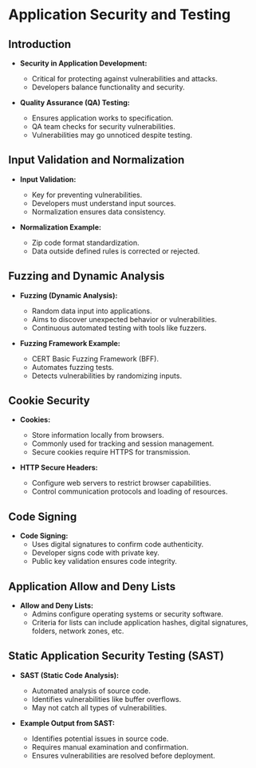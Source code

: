 # Application Security and Testing

## Introduction

- **Security in Application Development:**
    - Critical for protecting against vulnerabilities and attacks.
    - Developers balance functionality and security.

- **Quality Assurance (QA) Testing:**
    - Ensures application works to specification.
    - QA team checks for security vulnerabilities.
    - Vulnerabilities may go unnoticed despite testing.

## Input Validation and Normalization

- **Input Validation:**
    - Key for preventing vulnerabilities.
    - Developers must understand input sources.
    - Normalization ensures data consistency.

- **Normalization Example:**
    - Zip code format standardization.
    - Data outside defined rules is corrected or rejected.

## Fuzzing and Dynamic Analysis

- **Fuzzing (Dynamic Analysis):**
    - Random data input into applications.
    - Aims to discover unexpected behavior or vulnerabilities.
    - Continuous automated testing with tools like fuzzers.

- **Fuzzing Framework Example:**
    - CERT Basic Fuzzing Framework (BFF).
    - Automates fuzzing tests.
    - Detects vulnerabilities by randomizing inputs.

## Cookie Security

- **Cookies:**
    - Store information locally from browsers.
    - Commonly used for tracking and session management.
    - Secure cookies require HTTPS for transmission.

- **HTTP Secure Headers:**
    - Configure web servers to restrict browser capabilities.
    - Control communication protocols and loading of resources.

## Code Signing

- **Code Signing:**
    - Uses digital signatures to confirm code authenticity.
    - Developer signs code with private key.
    - Public key validation ensures code integrity.

## Application Allow and Deny Lists

- **Allow and Deny Lists:**
    - Admins configure operating systems or security software.
    - Criteria for lists can include application hashes, digital signatures, folders, network zones, etc.

## Static Application Security Testing (SAST)

- **SAST (Static Code Analysis):**
    - Automated analysis of source code.
    - Identifies vulnerabilities like buffer overflows.
    - May not catch all types of vulnerabilities.

- **Example Output from SAST:**
    - Identifies potential issues in source code.
    - Requires manual examination and confirmation.
    - Ensures vulnerabilities are resolved before deployment.

